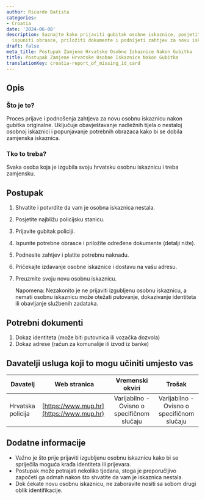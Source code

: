 ```yaml
---
author: Ricardo Batista
categories:
- Croatia
date: '2024-06-08'
description: Saznajte kako prijaviti gubitak osobne iskaznice, posjetiti policiju,
  ispuniti obrasce, priložiti dokumente i podnijeti zahtjev za novu iskaznicu u Hrvatskoj.
draft: false
meta_title: Postupak Zamjene Hrvatske Osobne Iskaznice Nakon Gubitka
title: Postupak Zamjene Hrvatske Osobne Iskaznice Nakon Gubitka
translationKey: croatia-report_of_missing_id_card
---
```



## Opis
### Što je to?
Proces prijave i podnošenja zahtjeva za novu osobnu iskaznicu nakon gubitka originalne. Uključuje obavještavanje nadležnih tijela o nestaloj osobnoj iskaznici i popunjavanje potrebnih obrazaca kako bi se dobila zamjenska iskaznica.
### Tko to treba?
Svaka osoba koja je izgubila svoju hrvatsku osobnu iskaznicu i treba zamjensku.

## Postupak
1. Shvatite i potvrdite da vam je osobna iskaznica nestala.
2. Posjetite najbližu policijsku stanicu.
3. Prijavite gubitak policiji.
4. Ispunite potrebne obrasce i priložite određene dokumente (detalji niže).
5. Podnesite zahtjev i platite potrebnu naknadu.
6. Pričekajte izdavanje osobne iskaznice i dostavu na vašu adresu.
7. Preuzmite svoju novu osobnu iskaznicu.

   Napomena: Nezakonito je ne prijaviti izgubljenu osobnu iskaznicu, a nemati osobnu iskaznicu može otežati putovanje, dokazivanje identiteta ili obavljanje službenih zadataka.

## Potrebni dokumenti
1. Dokaz identiteta (može biti putovnica ili vozačka dozvola)
2. Dokaz adrese (račun za komunalije ili izvod iz banke)

## Davatelji usluga koji to mogu učiniti umjesto vas

| Davatelj         |               Web stranica               |     Vremenski okviri    |       Trošak      |
| --------------- | ----------------------------------- |  :-------------: | :-------------: |
| Hrvatska policija |  [https://www.mup.hr](https://www.mup.hr)       |      Varijabilno - Ovisno o specifičnom slučaju     |        Varijabilno - Ovisno o specifičnom slučaju      |

## Dodatne informacije
- Važno je što prije prijaviti izgubljenu osobnu iskaznicu kako bi se spriječila moguća krađa identiteta ili prijevara.
- Postupak može potrajati nekoliko tjedana, stoga je preporučljivo započeti ga odmah nakon što shvatite da vam je iskaznica nestala.
- Dok čekate novu osobnu iskaznicu, ne zaboravite nositi sa sobom drugi oblik identifikacije.